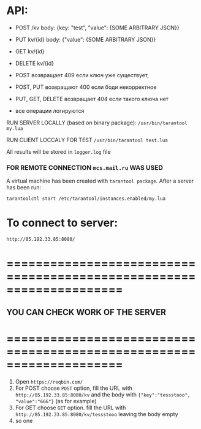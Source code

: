 # API:
 - POST /kv body: {key: "test", "value": {SOME ARBITRARY JSON}} 
 - PUT kv/{id} body: {"value": {SOME ARBITRARY JSON}}
 - GET kv/{id} 
 - DELETE kv/{id}

 - POST  возвращает 409 если ключ уже существует, 
 - POST, PUT возвращают 400 если боди некорректное
 - PUT, GET, DELETE возвращает 404 если такого ключа нет
 - все операции логируются
 
 RUN SERVER LOCALLY (based on binary package):
 ```/usr/bin/tarantool my.lua```
 
 RUN CLIENT LOCCALY FOR TEST
```/usr/bin/tarantool test.lua```
 
 All results will be stored in ```logger.log``` file
 
### FOR REMOTE CONNECTION ```mcs.mail.ru``` WAS USED
 
A virtual machine has been created with ```tarantool package```. After a server has been run:

```tarantoolctl start /etc/tarantool/instances.enabled/my.lua```

# To connect to server:

```http://85.192.33.85:8080/```

# ====================================================================
## YOU CAN CHECK WORK OF THE SERVER
# ====================================================================
1. Open ```https://reqbin.com/```
2. For POST choose ```POST``` option, fill the URL with ```http://85.192.33.85:8080/kv``` and the body with ```{"key":"tessstooo", "value":"666"}``` (as for example)
3. For GET choose ```GET``` option. fill the URL with ```http://85.192.33.85:8080/kv/tessstooo``` leaving the body empty
4. so one
